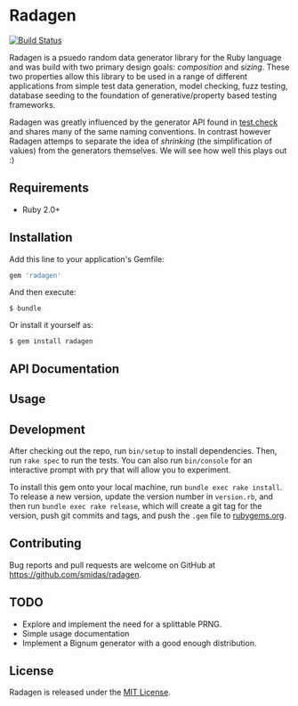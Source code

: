 # Radagen

[![Build Status](https://travis-ci.org/smidas/radagen.svg?branch=master)](https://travis-ci.org/smidas/radagen)

Radagen is a psuedo random data generator library for the Ruby language and was build with two primary design goals: *composition* and *sizing*. These two properties allow this library to be used in a range of different applications from simple test data generation, model checking, fuzz testing, database seeding to the foundation of generative/property based testing frameworks.

Radagen was greatly influenced by the generator API found in [test.check](https://github.com/clojure/test.check) and shares many of the same naming conventions. In contrast however Radagen attemps to separate the idea of *shrinking* (the simplification of values) from the generators themselves. We will see how well this plays out :)

## Requirements
- Ruby 2.0+

## Installation

Add this line to your application's Gemfile:

```ruby
gem 'radagen'
```

And then execute:

    $ bundle

Or install it yourself as:

    $ gem install radagen

## API Documentation

## Usage

## Development

After checking out the repo, run `bin/setup` to install dependencies. Then, run `rake spec` to run the tests. You can also run `bin/console` for an interactive prompt with pry that will allow you to experiment.

To install this gem onto your local machine, run `bundle exec rake install`. To release a new version, update the version number in `version.rb`, and then run `bundle exec rake release`, which will create a git tag for the version, push git commits and tags, and push the `.gem` file to [rubygems.org](https://rubygems.org).

## Contributing

Bug reports and pull requests are welcome on GitHub at https://github.com/smidas/radagen.

## TODO
- Explore and implement the need for a splittable PRNG.
- Simple usage documentation
- Implement a Bignum generator with a good enough distribution.

## License

Radagen is released under the [MIT License](https://github.com/smidas/radagen/blob/master/LICENSE).